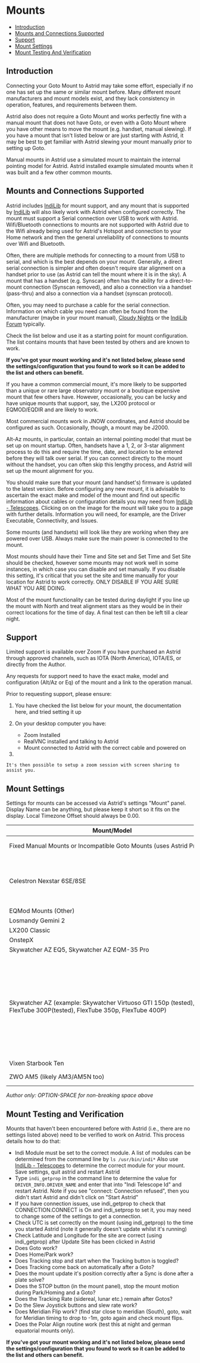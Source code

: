 # Mounts

* [Introduction](#introduction)
* [Mounts and Connections Supported](#mounts-and-connections-supported)
* [Support](#support)
* [Mount Settings](#mount-settings)
* [Mount Testing And Verification](#mount-testing-and-verification)

## Introduction

Connecting your Goto Mount to Astrid may take some effort, especially if no one has set up the same or similar mount before. Many different mount manufacturers and mount models exist, and they lack consistency in operation, features, and requirements between them.

Astrid also does not require a Goto Mount and works perfectly fine with a manual mount that does not have Goto, or even with a Goto Mount where you have other means to move the mount (e.g. handset, manual slewing).  If you have a mount that isn't listed below or are just starting with Astrid, it may be best to get familiar with Astrid slewing your mount manually prior to setting up Goto.

Manual mounts in Astrid use a simulated mount to maintain the internal pointing model for Astrid.  Astrid installed example simulated mounts when it was built and a few other common mounts.

## Mounts and Connections Supported

Astrid includes [IndiLib](indilib.org) for mount support, and any mount that is supported by [IndiLib](indilib.org) will also likely work with Astrid when configured correctly. The mount must support a Serial connection over USB to work with Astrid.  Wifi/Bluetooth connections to mounts are not supported with Astrid due to the Wifi already being used for Astrid's Hotspot and connection to your Home network and then the general unreliability of connections to mounts over Wifi and Bluetooth.

Often, there are multiple methods for connecting to a mount from USB to serial, and which is the best depends on your mount.  Generally, a direct serial connection is simpler and often doesn't require star alignment on a handset prior to use (as Astrid can tell the mount where it is in the sky).  A mount that has a handset (e.g. Synscan) often has the ability for a direct-to-mount connection (Synscan removed), and also a connection via a handset (pass-thru) and also a connection via a handset (synscan protocol).

Often, you may need to purchase a cable for the serial connection. Information on which cable you need can often be found from the manufacturer (maybe in your mount manual), [Cloudy Nights](https://www.cloudynights.com) or the [IndiLib Forum](https://indilib.org/forum.html) typically.

Check the list below and use it as a starting point for mount configuration.  The list contains mounts that have been tested by others and are known to work.  

**If you've got your mount working and it's not listed below, please send the settings/configuration that you found to work so it can be added to the list and others can benefit.**

If you have a common commercial mount, it's more likely to be supported than a unique or rare large observatory mount or a boutique expensive mount that few others have.  However, occasionally, you can be lucky and have unique mounts that support, say, the LX200 protocol or EQMOD/EQDIR and are likely to work.

Most commercial mounts work in JNOW coordinates, and Astrid should be configured as such. Occasionally, though, a mount may be J2000.

Alt-Az mounts, in particular, contain an internal pointing model that must be set up on mount startup. Often, handsets have a 1, 2, or 3-star alignment process to do this and require the time, date, and location to be entered before they will talk over serial. If you can connect directly to the mount without the handset, you can often skip this lengthy process, and Astrid will set up the mount alignment for you.

You should make sure that your mount (and handset's) firmware is updated to the latest version.  Before configuring any new mount, it is advisable to ascertain the exact make and model of the mount and find out specific information about cables or configuration details you may need from [IndiLib - Telescopes](https://indilib.org/devices/mounts.html). Clicking on on the image for the mount will take you to a page with further details.  Information you will need, for example, are the Driver Executable, Connectivity, and Issues.

Some mounts (and handsets) will look like they are working when they are powered over USB. Always make sure the main power is connected to the mount.

Most mounts should have their Time and Site set and Set Time and Set Site should be checked, however some mounts may not work well in some instances, in which case you can disable and set manually. If you disable this setting, it's critical that you set the site and time manually for your location for Astrid to work correctly.  ONLY DISABLE IF YOU ARE SURE WHAT YOU ARE DOING.

Most of the mount functionality can be tested during daylight if you line up the mount with North and treat alignment stars as they would be in their correct locations for the time of day.  A final test can then be left till a clear night.

## Support

Limited support is available over Zoom if you have purchased an Astrid through approved channels, such as IOTA (North America), IOTA/ES, or directly from the Author.

Any requests for support need to have the exact make, model and configuration (Alt/Az or Eq) of the mount and a link to the operation manual.

Prior to requesting support, please ensure:

1. You have checked the list below for your mount, the documentation here, and tried setting it up
2. On your desktop computer you have:
	
	* Zoom Installed
	* RealVNC installed and talking to Astrid
	* Mount connected to Astrid with the correct cable and powered on
3. 

	It's then possible to setup a zoom session with screen sharing to assist you.
	



## Mount Settings

Settings for mounts can be accessed via Astrid's settings "Mount" panel.  Display Name can be anything, but please keep it short so it fits on the display.  Local Timezone Offset should always be 0.00.

| Mount/Model | Tested | Indi Module | Indi Telescope Id | Indi Custom Properties | Indi USB tty | Baud Rate | Mount Alignment Type | Goto Capability | Tracking Capability | Mount is J2000 | Parking Method | Cable | Notes |
| ----------- | ------ | ----------- | ----------------- | ---------------------- | ------------ | --------- | -------------------- | --------------- | ------------------- | -------------- | -------------- | ----- | ----- |
Fixed Manual Mounts or Incompatible Goto Mounts (uses Astrid Prepoint) | Yes | indi\_simulator\_telescope | <code>Telescope Simulator</code> | | /dev/ttyUSB0 | 9600 | altaz | unchecked | unchecked | unchecked | park | None | <code>This is a simulated mount and the default for prepoint, manual mounts, scopes without Goto or Goto mounts where communication isn't supported.</code> |
| Celestron Nexstar 6SE/8SE | Yes | indi\_celestron\_aux | <code>Celestron AUX</code> | <code>Celestron AUX.PORT_TYPE.PORT\_HC\_USB=On;Celestron AUX.CORDWRAP.INDI\_ENABLED=On</code> | /dev/ttyUSB0 | 19200 | altaz | checked | checked | unchecked | park | | <code>IMPORTANT: Power to the mount must be on.  The handset will show text even when not powered as it can get power via the USB, but the mount won't connect. LCD will have red backlight when power to the mount is on.  Mount must be powered on horizontal pointing North. Occasionally when started, mount may need "Try Again" on startup. Nexstar tracking is terrible, it's suggested to use the SE6/SE8 for prepoint goto.  Do not do any star alignment prior to (or after) connecting the mount, it's not required as this bypasses the regular mount firmware.</code> |
| EQMod Mounts (Other) | No | indi\_eqmod\_telescope | <code>EQMod Mount</code> | | /dev/ttyUSB0 | 115200 | eq | checked | checked | unchecked | park | USB Cable | <code>Unplug Synscan</code> |
| Losmandy Gemini 2 | Yes | indi\_lx200gemini | <code>Losmady Gemini</code> | | /dev/ttyACM0 | 9600 | eq | checked | checked | unchecked | park | | Regular A/B USB  <code>See Steve Preston</code> |
| LX200 Classic | Yes | indi\_lx200classic | <code>LX200 Classic</code> | | /dev/ttyUSB0 | 9600 | altaz (should work in eq too) | checked | checked | unchecked | park | [Clearline](https://www.clearline-tech.com/repair-parts/lx200/lx200-usb-adapter.html) | <code>Tracking is permanently on with this mount.</code> |
| OnstepX | Yes | indi\_lx200\_OnStep | <code>LX200 OnStep</code> | | /dev/ttyACM0 | 9600 | eq | checked | checked | unchecked | park | USB Cable | <code>MaxPCB4 Tested, should work with others</code> |
| Skywatcher AZ EQ5, Skywatcher AZ EQM-35 Pro| Yes | indi\_eqmod\_telescope | <code>EQMod Mount</code> | | /dev/ttyUSB0 | 115200 | eq | checked | checked | unchecked | park | USB Cable | <code>Unplug Synscan</code> |
| Skywatcher AZ (example: Skywatcher Virtuoso GTI 150p (tested), FlexTube 300P(tested), FlexTube 350p, FlexTube 400P) | Yes | indi\_skywatcherAltAzMount | <code>Skywatcher Alt–Az</code> | | /dev/ttyUSB0 | 9600 | altaz | checked | checked | unchecked | park | <code>[RJ12 Control Cable for Skywatcher Az-GTI and AZ-GTE](https://www.amazon.com/gp/product/B08DG7KKNV) / [Sky-Watcher/SynScan USB Adapter for Computer Telescope Control](https://www.amazon.com/Sky-Watcher-S30107-SynScan-USB-Adapter/dp/B09PQR5BHY) - see next column</code> | <code>Power mount on with tube horizontal and pointing north (the park position).  Use EqMod Cable. The EqMod cable must be plugged into the same place the handset plugs into (i.e. instead of the handset) on the mount.  On startup, Astrid will likely say "Failed to connect to mount", just click "Try Again" (this is due to a bug Skywatcher have in their firmware where it won't connect on the first try). These mounts are notoriously inaccurate with the smaller mounts being worse than the larger one, it's recommended to turn the "Tracking" checkbox off in the Mount settings in Astrid, you can still use Goto and Prepoint, but tracking won't be enabled when auto recording starts, preventing the mount from hunting for the first 30 seconds of the recording, or being pushed out of frame.  You may still need to manually enable Tracking (Tracking button in Astrid), to get a plate solve.  Ted says that the RJ12 connection suggested didn't work for him (points to wrong location and doesn't stop slewing) and to use Sky-Watcher SynScan USB Adadpter instead, however Bill and Mark find the Washington RJ12 to work fine, if you have problems, with one, try the other.</code> |
| Vixen Starbook Ten | Yes | indi\_starbook\_ten | <code>Starbook Ten</code> | | /dev/null | 9600 | eq | checked | checked | unchecked | park | ethernet | <code>Connect to ethernet port on Pi. Point Dec West at startup (home position), accept warning about sun, then connect Astrid. Note Park on Starbook Ten often means RA is rotated, it is okay to start a polar alignment from this position.</code> |
| ZWO AM5 (likely AM3/AM5N too) | Yes | indi\_lx200am5 | <code>ZWO AM5</code> | | /dev/tty/ACM0 | 9600 | eq | checked | checked | unchecked | home | Regular A/B USB | |

*Author only: OPTION-SPACE for non-breaking space above*

## Mount Testing and Verification

Mounts that haven't been encountered before with Astrid (i.e., there are no settings listed above) need to be verified to work on Astrid.  This process details how to do that:

* Indi Module must be set to the correct module.  A list of modules can be determined from the command line by <code>ls /usr/bin/indi*</code>  Also use [IndiLib - Telescopes](https://indilib.org/devices/mounts.html) to determine the correct module for your mount.  Save settings, quit astrid and restart Astrid
* Type <code>indi\_getprop</code> in the command line to determine the value for <code>DRIVER\_INFO.DRIVER_NAME</code> and enter that into "Indi Telescope Id" and restart Astrid. Note if you see "connect: Connection refused", then you didn't start Astrid and didn't click on "Start Astrid"
* If you have connection issues, use indi\_getprop to check that CONNECTION.CONNECT is On and indi\_setprop to set it, you may need to change some of the settings to get a connection.
* Check UTC is set correctly on the mount (using indi\_getprop) to the time you started Astrid (note it generally doesn't update whilst it's running)
* Check Latitude and Longitude for the site are correct (using indi\_getprop) after Update Site has been clicked in Astrid
* Does Goto work?
* Does Home/Park work?
* Does Tracking stop and start when the Tracking button is toggled?
* Does Tracking come back on automatically after a Goto?
* Does the mount update it's position correctly after a Sync is done after a plate solve?
* Does the STOP button (in the mount panel), stop the mount motion during Park/Homing and a Goto?
* Does the Tracking Rate (sidereal, lunar etc.) remain after Gotos?
* Do the Slew Joystick buttons and slew rate work?
* Does Meridian Flip work? (find star close to meridian (South), goto, wait for Meridian timing to drop to -1m, goto again and check mount flips.
* Does the Polar Align routine work (test this at night and german equatorial mounts only).

**If you've got your mount working and it's not listed below, please send the settings/configuration that you found to work so it can be added to the list and others can benefit.**
